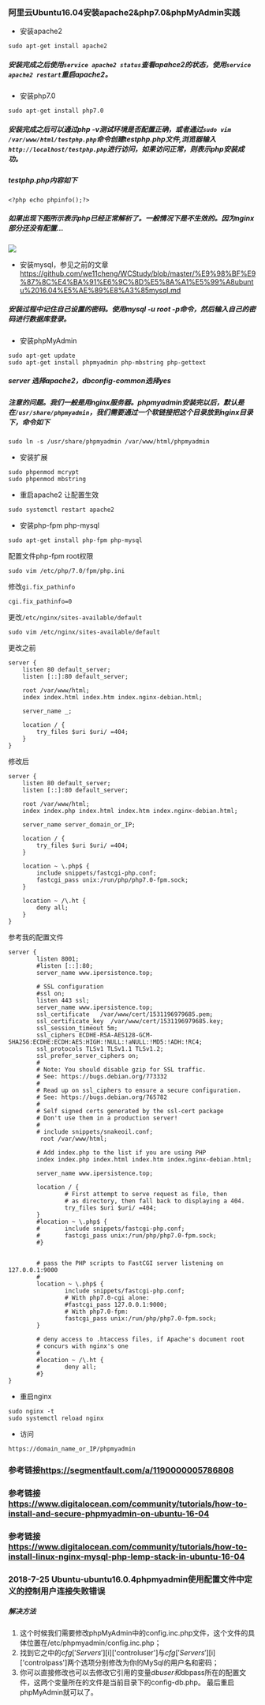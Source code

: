 ### 阿里云Ubuntu16.04安装apache2&php7.0&phpMyAdmin实践

- 安装apache2

```
sudo apt-get install apache2
```
##### 安装完成之后使用```service apache2 status```查看apahce2的状态，使用```service apache2 restart```重启apache2。

- 安装php7.0

```
sudo apt-get install php7.0
```

##### 安装完成之后可以通过php -v测试环境是否配置正确，或者通过```sudo vim /var/www/html/testphp.php```命令创建testphp.php文件,浏览器输入```http://localhost/testphp.php```进行访问，如果访问正常，则表示php安装成功。
##### testphp.php内容如下

```
<?php echo phpinfo();?>
```
##### 如果出现下图所示表示php已经正常解析了。一般情况下是不生效的。因为nginx部分还没有配置...

![](https://github.com/we11cheng/WCImageHost/raw/master/WX20180724-155332%402x.png)

- 安装mysql，参见之前的文章<https://github.com/we11cheng/WCStudy/blob/master/%E9%98%BF%E9%87%8C%E4%BA%91%E6%9C%8D%E5%8A%A1%E5%99%A8ubuntu%2016.04%E5%AE%89%E8%A3%85mysql.md>

##### 安装过程中记住自己设置的密码。使用mysql -u root -p命令，然后输入自己的密码进行数据库登录。

- 安装phpMyAdmin

```
sudo apt-get update
sudo apt-get install phpmyadmin php-mbstring php-gettext
```
##### server 选择apache2，dbconfig-common选择yes
##### 注意的问题。我们一般是用nginx服务器。phpmyadmin安装完以后，默认是在```/usr/share/phpmyadmin```，我们需要通过一个软链接把这个目录放到nginx目录下，命令如下

```
sudo ln -s /usr/share/phpmyadmin /var/www/html/phpmyadmin
```

- 安装扩展

```
sudo phpenmod mcrypt
sudo phpenmod mbstring
```

- 重启apache2 让配置生效

```
sudo systemctl restart apache2
```

- 安装php-fpm php-mysql

```
sudo apt-get install php-fpm php-mysql
```

配置文件php-fpm root权限

```
sudo vim /etc/php/7.0/fpm/php.ini
```

修改```gi.fix_pathinfo```

```
cgi.fix_pathinfo=0
```

更改```/etc/nginx/sites-available/default```

```
sudo vim /etc/nginx/sites-available/default
```

更改之前

```
server {
    listen 80 default_server;
    listen [::]:80 default_server;

    root /var/www/html;
    index index.html index.htm index.nginx-debian.html;

    server_name _;

    location / {
        try_files $uri $uri/ =404;
    }
}
```
修改后

```
server {
    listen 80 default_server;
    listen [::]:80 default_server;

    root /var/www/html;
    index index.php index.html index.htm index.nginx-debian.html;

    server_name server_domain_or_IP;

    location / {
        try_files $uri $uri/ =404;
    }

    location ~ \.php$ {
        include snippets/fastcgi-php.conf;
        fastcgi_pass unix:/run/php/php7.0-fpm.sock;
    }

    location ~ /\.ht {
        deny all;
    }
}
```

参考我的配置文件

```
server {
        listen 8001;
        #listen [::]:80;
        server_name www.ipersistence.top;

        # SSL configuration
        #ssl on;
        listen 443 ssl;
        server_name www.ipersistence.top;
        ssl_certificate   /var/www/cert/1531196979685.pem;
        ssl_certificate_key  /var/www/cert/1531196979685.key;
        ssl_session_timeout 5m;
        ssl_ciphers ECDHE-RSA-AES128-GCM-SHA256:ECDHE:ECDH:AES:HIGH:!NULL:!aNULL:!MD5:!ADH:!RC4;
        ssl_protocols TLSv1 TLSv1.1 TLSv1.2;
        ssl_prefer_server_ciphers on;
        #
        # Note: You should disable gzip for SSL traffic.
        # See: https://bugs.debian.org/773332
        #
        # Read up on ssl_ciphers to ensure a secure configuration.
        # See: https://bugs.debian.org/765782
        #
        # Self signed certs generated by the ssl-cert package
        # Don't use them in a production server!
        #
        # include snippets/snakeoil.conf;
		 root /var/www/html;

        # Add index.php to the list if you are using PHP
        index index.php index.html index.htm index.nginx-debian.html;

        server_name www.ipersistence.top;

        location / {
                # First attempt to serve request as file, then
                # as directory, then fall back to displaying a 404.
                try_files $uri $uri/ =404;
        }
        #location ~ \.php$ {
        #       include snippets/fastcgi-php.conf;
        #       fastcgi_pass unix:/run/php/php7.0-fpm.sock;
        #}


        # pass the PHP scripts to FastCGI server listening on 127.0.0.1:9000
        #
        location ~ \.php$ {
                include snippets/fastcgi-php.conf;
                # With php7.0-cgi alone:
                #fastcgi_pass 127.0.0.1:9000;
                # With php7.0-fpm:
                fastcgi_pass unix:/run/php/php7.0-fpm.sock;
        }

        # deny access to .htaccess files, if Apache's document root
        # concurs with nginx's one
        #
        #location ~ /\.ht {
        #       deny all;
        #}
}
```

- 重启nginx

```
sudo nginx -t
sudo systemctl reload nginx
```

- 访问

```
https://domain_name_or_IP/phpmyadmin
```

### 参考链接<https://segmentfault.com/a/1190000005786808>
### 参考链接<https://www.digitalocean.com/community/tutorials/how-to-install-and-secure-phpmyadmin-on-ubuntu-16-04>
### 参考链接<https://www.digitalocean.com/community/tutorials/how-to-install-linux-nginx-mysql-php-lemp-stack-in-ubuntu-16-04>
### 2018-7-25 Ubuntu-ubuntu16.0.4phpmyadmin使用配置文件中定义的控制用户连接失败错误
##### 解决方法
1. 这个时候我们需要修改phpMyAdmin中的config.inc.php文件，这个文件的具体位置在/etc/phpmyadmin/config.inc.php； 
2. 找到它之中的$cfg['Servers'][$i]['controluser']与$cfg['Servers'][$i]['controlpass']两个选项分别修改为你的MySql的用户名和密码； 
3. 你可以直接修改也可以去修改它引用的变量$dbuser和$dbpass所在的配置文件，这两个变量所在的文件是当前目录下的config-db.php。 最后重启phpMyAdmin就可以了。


